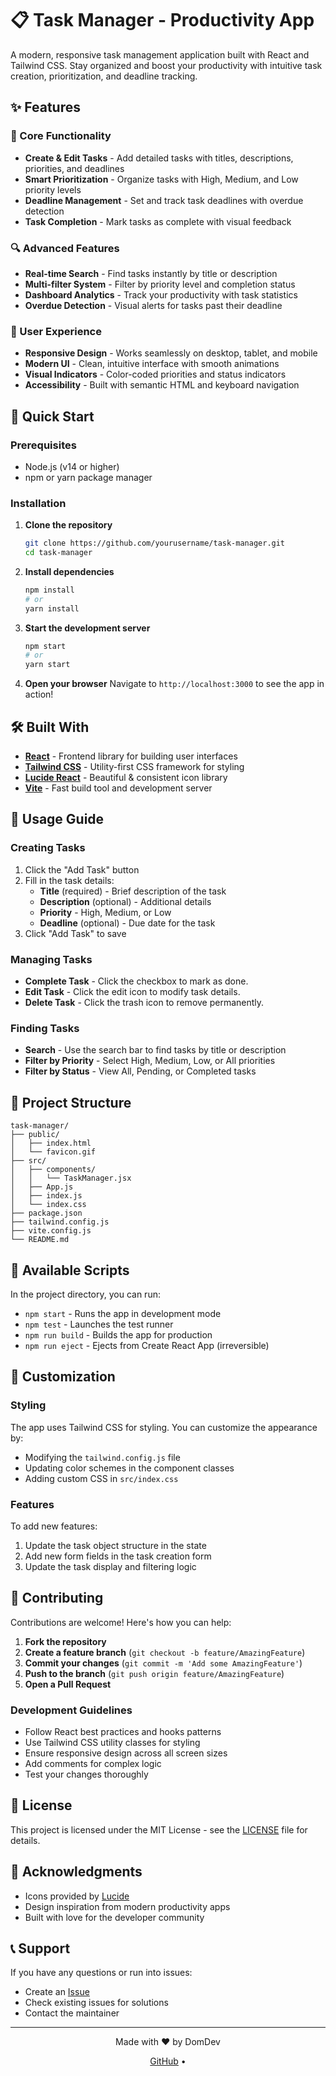 # 📋 Task Manager - Productivity App

A modern, responsive task management application built with React and Tailwind CSS. Stay organized and boost your productivity with intuitive task creation, prioritization, and deadline tracking.

## ✨ Features

### 🎯 Core Functionality

- **Create & Edit Tasks** - Add detailed tasks with titles, descriptions, priorities, and deadlines
- **Smart Prioritization** - Organize tasks with High, Medium, and Low priority levels
- **Deadline Management** - Set and track task deadlines with overdue detection
- **Task Completion** - Mark tasks as complete with visual feedback

### 🔍 Advanced Features

- **Real-time Search** - Find tasks instantly by title or description
- **Multi-filter System** - Filter by priority level and completion status
- **Dashboard Analytics** - Track your productivity with task statistics
- **Overdue Detection** - Visual alerts for tasks past their deadline

### 🎨 User Experience

- **Responsive Design** - Works seamlessly on desktop, tablet, and mobile
- **Modern UI** - Clean, intuitive interface with smooth animations
- **Visual Indicators** - Color-coded priorities and status indicators
- **Accessibility** - Built with semantic HTML and keyboard navigation

## 🚀 Quick Start

### Prerequisites

- Node.js (v14 or higher)
- npm or yarn package manager

### Installation

1. **Clone the repository**

   ```bash
   git clone https://github.com/yourusername/task-manager.git
   cd task-manager
   ```

2. **Install dependencies**

   ```bash
   npm install
   # or
   yarn install
   ```

3. **Start the development server**

   ```bash
   npm start
   # or
   yarn start
   ```

4. **Open your browser**
   Navigate to `http://localhost:3000` to see the app in action!

## 🛠️ Built With

- **[React](https://reactjs.org/)** - Frontend library for building user interfaces
- **[Tailwind CSS](https://tailwindcss.com/)** - Utility-first CSS framework for styling
- **[Lucide React](https://lucide.dev/)** - Beautiful & consistent icon library
- **[Vite](https://vitejs.dev/)** - Fast build tool and development server

## 🎯 Usage Guide

### Creating Tasks

1. Click the "Add Task" button
2. Fill in the task details:
   - **Title** (required) - Brief description of the task
   - **Description** (optional) - Additional details
   - **Priority** - High, Medium, or Low
   - **Deadline** (optional) - Due date for the task
3. Click "Add Task" to save

### Managing Tasks

- **Complete Task** - Click the checkbox to mark as done.
- **Edit Task** - Click the edit icon to modify task details.
- **Delete Task** - Click the trash icon to remove permanently.

### Finding Tasks

- **Search** - Use the search bar to find tasks by title or description
- **Filter by Priority** - Select High, Medium, Low, or All priorities
- **Filter by Status** - View All, Pending, or Completed tasks

## 🔧 Project Structure

```
task-manager/
├── public/
│   ├── index.html
│   └── favicon.gif
├── src/
│   ├── components/
│   │   └── TaskManager.jsx
│   ├── App.js
│   ├── index.js
│   └── index.css
├── package.json
├── tailwind.config.js
├── vite.config.js
└── README.md
```

## 🚦 Available Scripts

In the project directory, you can run:

- `npm start` - Runs the app in development mode
- `npm test` - Launches the test runner
- `npm run build` - Builds the app for production
- `npm run eject` - Ejects from Create React App (irreversible)

## 🎨 Customization

### Styling

The app uses Tailwind CSS for styling. You can customize the appearance by:

- Modifying the `tailwind.config.js` file
- Updating color schemes in the component classes
- Adding custom CSS in `src/index.css`

### Features

To add new features:

1. Update the task object structure in the state
2. Add new form fields in the task creation form
3. Update the task display and filtering logic

## 🤝 Contributing

Contributions are welcome! Here's how you can help:

1. **Fork the repository**
2. **Create a feature branch** (`git checkout -b feature/AmazingFeature`)
3. **Commit your changes** (`git commit -m 'Add some AmazingFeature'`)
4. **Push to the branch** (`git push origin feature/AmazingFeature`)
5. **Open a Pull Request**

### Development Guidelines

- Follow React best practices and hooks patterns
- Use Tailwind CSS utility classes for styling
- Ensure responsive design across all screen sizes
- Add comments for complex logic
- Test your changes thoroughly

## 📝 License

This project is licensed under the MIT License - see the [LICENSE](LICENSE) file for details.

## 🌟 Acknowledgments

- Icons provided by [Lucide](https://lucide.dev/)
- Design inspiration from modern productivity apps
- Built with love for the developer community

## 📞 Support

If you have any questions or run into issues:

- Create an [Issue](https://github.com/yourusername/task-manager/issues)
- Check existing issues for solutions
- Contact the maintainer

---

<div align="center">
  <p>Made with ❤️ by DomDev</p>
  <p>
    <a href="https://github.com/Domenico85">GitHub</a> •
  </p>
</div>

